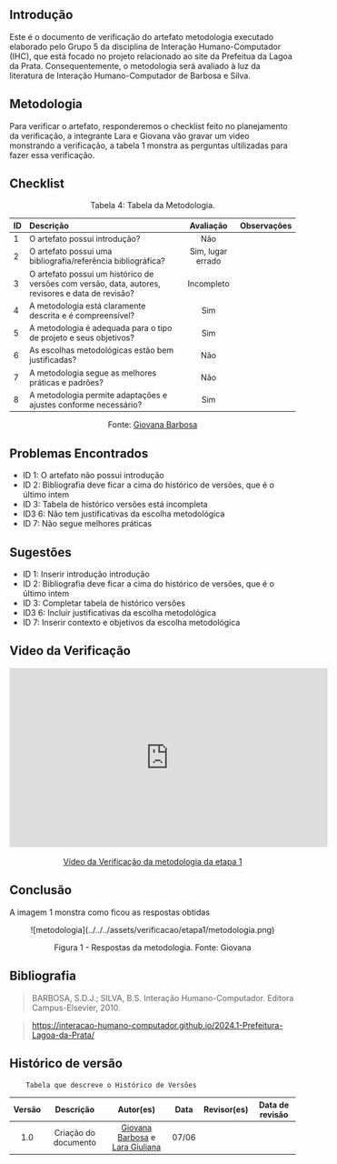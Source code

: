 ## Introdução
Este é o documento de verificação do artefato metodologia executado elaborado pelo Grupo 5 da disciplina de Interação Humano-Computador (IHC), que está focado no projeto relacionado ao site da Prefeitua da Lagoa da Prata. Consequentemente, o metodologia será avaliado à luz da literatura de Interação Humano-Computador de Barbosa e Silva.

## Metodologia
Para verificar o artefato, responderemos o checklist feito no planejamento da verificação, a integrante Lara e Giovana vão gravar um video monstrando a verificação, a tabela 1 monstra as perguntas ultilizadas para fazer essa verificação.

## Checklist
<center>Tabela 4: Tabela da Metodologia. </center> 

| __ID__ | __Descrição__ | __Avaliação__ | __Observações__ |
|:----------|:----------|:----------:| --------------------|
| 1 | O artefato possui introdução? | Não | |
| 2 | O artefato possui uma bibliografia/referência bibliográfica?  | Sim, lugar errado | |
| 3 | O artefato possui um histórico de versões com versão, data, autores, revisores e data de revisão? | Incompleto | |
| 4 | A metodologia está claramente descrita e é compreensível? | Sim | |
| 5 | A metodologia é adequada para o tipo de projeto e seus objetivos? | Sim | |
| 6 | As escolhas metodológicas estão bem justificadas? | Não | |
| 7 | A metodologia segue as melhores práticas e padrões? | Não | |
| 8 | A metodologia permite adaptações e ajustes conforme necessário? | Sim | |

 <center>  <p>Fonte: <a href="https://github.com/gio221">Giovana Barbosa</a></p></center>

## Problemas Encontrados
* ID 1: O artefato não possui introdução
* ID 2: Bibliografia deve ficar a cima do histórico de versões, que é o último intem
* ID 3: Tabela de histórico versões está incompleta
* ID3 6: Não tem justificativas da escolha metodológica
* ID 7: Não segue melhores práticas

## Sugestões
* ID 1: Inserir introdução introdução
* ID 2: Bibliografia deve ficar a cima do histórico de versões, que é o último intem
* ID 3: Completar tabela de histórico versões
* ID3 6: Incluir justificativas da escolha metodológica
* ID 7: Inserir contexto e objetivos da escolha metodológica

## Video da Verificação

<p style="text-align: center"><iframe width="560" height="315" src="https://www.youtube.com/embed/zstCzh6WaRo " title="YouTube video player" frameborder="0" allow="accelerometer; autoplay; clipboard-write; encrypted-media; gyroscope; picture-in-picture; web-share" referrerpolicy="strict-origin-when-cross-origin" allowfullscreen></iframe></p>
<p style="text-align: center"><a href="https://youtu.be/zstCzh6WaRo " target="blanket">Vídeo da Verificação da metodologia da etapa 1</a></p>

## Conclusão
A imagem 1 monstra como ficou as respostas obtidas
<center>
![metodologia](../../../assets/verificacao/etapa1/metodologia.png)
<div align="center">
<p> Figura 1 - Respostas da metodologia. Fonte: Giovana </p> 
</div></center>


## Bibliografia
> BARBOSA, S.D.J.; SILVA, B.S. Interação Humano-Computador. Editora Campus-Elsevier, 2010.

>  https://interacao-humano-computador.github.io/2024.1-Prefeitura-Lagoa-da-Prata/


## Histórico de versão
        Tabela que descreve o Histórico de Versões
|     Versão       |     Descrição      |      Autor(es)      | Data           |  Revisor(es)          |Data de revisão|
| :----------------------------------------------------------: | :-------------------------------: | :-------------------------------------------------: | :-------------------------------: |  :-------------------------------: | :-------------------------------: |
|1.0|Criação do documento|[Giovana Barbosa](https://github.com/gio221) e [Lara Giuliana](https://github.com/gravelylara)  | 07/06|||